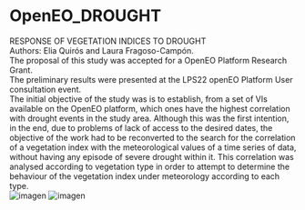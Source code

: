 # OpenEO_DROUGHT  
RESPONSE OF VEGETATION INDICES TO DROUGHT   
Authors: Elia Quirós and Laura Fragoso-Campón.   
The proposal of this study was accepted for a OpenEO Platform Research Grant.  
The preliminary results were presented at the LPS22 openEO Platform User consultation event.  
The initial objective of the study was is to establish, from a set of VIs available on the OpenEO platform, which ones have the highest correlation with drought events in the study area. Although this was the first intention, in the end, due to problems of lack of access to the desired dates, the objective of the work had to be reconverted to the search for the correlation of a vegetation index with the meteorological values of a time series of data, without having any episode of severe drought within it. This correlation was analysed according to vegetation type in order to attempt to determine the behaviour of the vegetation index under meteorology according to each type.    
![imagen](https://user-images.githubusercontent.com/106735973/175530742-f05e02f5-f97d-43a3-a7cf-ce99c809b93c.png)
![imagen](https://user-images.githubusercontent.com/106735973/175530757-77c48b47-40a3-4455-80b6-644e5a6dfdd1.png)
